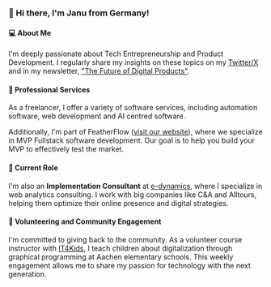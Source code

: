 ### :wave: Hi there, I'm Janu from Germany!

#### :computer: About Me
I'm deeply passionate about Tech Entrepreneurship and Product Development. I regularly share my insights on these topics on my [Twitter/X](https://twitter.com/JanuBuilds) and in my newsletter, ["The Future of Digital Products"](https://digitalfuture.beehiiv.com/subscribe).

#### :wrench: Professional Services
As a freelancer, I offer a variety of software services, including automation software, web development and AI centred software.

Additionally, I'm part of FeatherFlow ([visit our website](http://feather-flow.com/)), where we specialize in MVP Fullstack software development. Our goal is to help you build your MVP to effectively test the market.

#### :briefcase: Current Role
I'm also an **Implementation Consultant** at [e-dynamics](https://www.e-dynamics.de/), where I specialize in web analytics consulting. I work with big companies like C&A and Alltours, helping them optimize their online presence and digital strategies.

#### :handshake: Volunteering and Community Engagement
I'm committed to giving back to the community. As a volunteer course instructor with [IT4Kids](https://it-for-kids.org/vision), I teach children about digitalization through graphical programming at Aachen elementary schools. This weekly engagement allows me to share my passion for technology with the next generation.

<!--
### Hi there 👋
My name is Janu. Welcome to my Github profile!

:mortar_board:&nbsp; I am a creative, inquisitive **computer science student at RWTH Aachen University** in Germany.  

:bulb:&nbsp; I am currently working on several [**projects and ideas**](Janus_Projects.md).  

:briefcase:&nbsp; I am an **Implementation Consultant** at [**e-dynamics**](https://www.e-dynamics.de/).

:handshake: I **volunteer** as part of [**IT4Kids**](https://it-for-kids.org/vision) as a course instructor and get to teach kids about digitalization through graphical programming at Aachen elementary schools on a weekly basis. 

:computer: I offer **custom software development and consulting services** and specialize in turning your ideas into reality. My goal is to fully understand your needs and work with you to create tailored solutions that meet your specific requirements. You can find out more about my work and expertise at [**www.lingeswaran.com/services**](https://lingeswaran.com/services/). If you're interested in collaborating or have any inquiries, please feel free to contact me via email at janu@lingeswaran.com.


Besides being a **working student** at **Küchenheld**, I am currently working on the following projects and ideas:

- :revolving_hearts: :globe_with_meridians: &nbsp; Dating apps for ethnic diasporas and the special needs of them
- :book: :iphone: &nbsp; An app for bookworms, authors and those who want to become one in the guise of a social media platform
- :computer: :soccer: &nbsp; Web scraping + data analysis, especially in soccer
- :video_game: :muscle: &nbsp; Gamification in the area of learning + fitness

I am also working on other exciting projects which I will add here as soon as they become more concrete.



**EinGuterWaran/EinGuterWaran** is a ✨ _special_ ✨ repository because its `README.md` (this file) appears on your GitHub profile.

Here are some ideas to get you started:

- 🔭 I’m currently working on ...
- 🌱 I’m currently learning ...
- 👯 I’m looking to collaborate on ...
- 🤔 I’m looking for help with ...
- 💬 Ask me about ...
- 📫 How to reach me: ...
- 😄 Pronouns: ...
- ⚡ Fun fact: ...
-->
